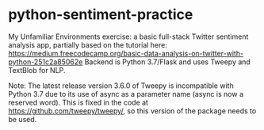 # python-sentiment-practice
My Unfamiliar Environments exercise: a basic full-stack Twitter sentiment analysis app, partially based on the tutorial here: https://medium.freecodecamp.org/basic-data-analysis-on-twitter-with-python-251c2a85062e  Backend is Python 3.7/Flask and uses Tweepy and TextBlob for NLP.

Note: The latest release version 3.6.0 of Tweepy is incompatible with Python 3.7 due to its use of async as a parameter name (async is now a reserved word).  This is fixed in the code at https://github.com/tweepy/tweepy/, so this version of the package needs to be used.
